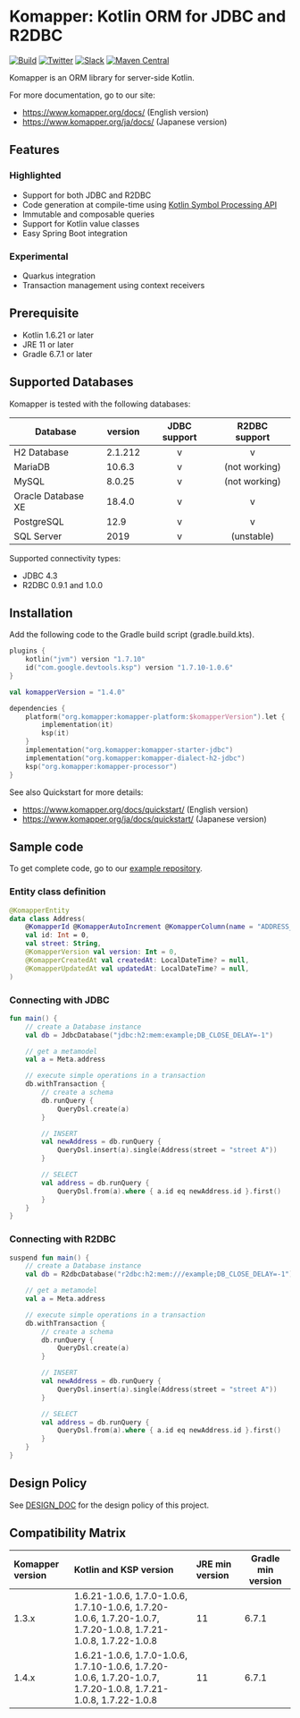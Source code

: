 Komapper: Kotlin ORM for JDBC and R2DBC
========================================

[![Build](https://github.com/komapper/komapper/actions/workflows/build.yml/badge.svg)](https://github.com/komapper/komapper/actions/workflows/build.yml)
[![Twitter](https://img.shields.io/badge/News-@komapper-0071BC.svg?style=flat&logo=twitter)](https://twitter.com/komapper)
[![Slack](https://img.shields.io/badge/Chat-%23komapper-yellow.svg?style=flat&logo=slack)](https://kotlinlang.slack.com/messages/komapper/)
[![Maven Central](https://img.shields.io/maven-central/v/org.komapper/komapper-platform)](https://search.maven.org/artifact/org.komapper/komapper-platform)

Komapper is an ORM library for server-side Kotlin.

For more documentation, go to our site:  
- https://www.komapper.org/docs/ (English version)
- https://www.komapper.org/ja/docs/ (Japanese version)

## Features

### Highlighted

- Support for both JDBC and R2DBC
- Code generation at compile-time using [Kotlin Symbol Processing API](https://github.com/google/ksp)
- Immutable and composable queries
- Support for Kotlin value classes
- Easy Spring Boot integration

### Experimental

- Quarkus integration
- Transaction management using context receivers

## Prerequisite

- Kotlin 1.6.21 or later
- JRE 11 or later
- Gradle 6.7.1 or later

## Supported Databases

Komapper is tested with the following databases:

| Database           | version | JDBC support | R2DBC support |
|--------------------|---------|:------------:|:-------------:|
| H2 Database        | 2.1.212 |      v       |       v       |
| MariaDB            | 10.6.3  |      v       | (not working) |
| MySQL              | 8.0.25  |      v       | (not working) |
| Oracle Database XE | 18.4.0  |      v       |       v       |
| PostgreSQL         | 12.9    |      v       |       v       |
| SQL Server         | 2019    |      v       |  (unstable)   |

Supported connectivity types:

- JDBC 4.3
- R2DBC 0.9.1 and 1.0.0

## Installation

Add the following code to the Gradle build script (gradle.build.kts).

```kotlin
plugins {
    kotlin("jvm") version "1.7.10"
    id("com.google.devtools.ksp") version "1.7.10-1.0.6"
}

val komapperVersion = "1.4.0"

dependencies {
    platform("org.komapper:komapper-platform:$komapperVersion").let {
        implementation(it)
        ksp(it)
    }
    implementation("org.komapper:komapper-starter-jdbc")
    implementation("org.komapper:komapper-dialect-h2-jdbc")
    ksp("org.komapper:komapper-processor")
}
```

See also Quickstart for more details:

- https://www.komapper.org/docs/quickstart/ (English version)
- https://www.komapper.org/ja/docs/quickstart/ (Japanese version)

## Sample code

To get complete code, go to our [example repository](https://github.com/komapper/komapper-examples).

### Entity class definition

```kotlin
@KomapperEntity
data class Address(
    @KomapperId @KomapperAutoIncrement @KomapperColumn(name = "ADDRESS_ID")
    val id: Int = 0,
    val street: String,
    @KomapperVersion val version: Int = 0,
    @KomapperCreatedAt val createdAt: LocalDateTime? = null,
    @KomapperUpdatedAt val updatedAt: LocalDateTime? = null,
)
```

### Connecting with JDBC

```kotlin
fun main() {
    // create a Database instance
    val db = JdbcDatabase("jdbc:h2:mem:example;DB_CLOSE_DELAY=-1")

    // get a metamodel
    val a = Meta.address

    // execute simple operations in a transaction
    db.withTransaction {
        // create a schema
        db.runQuery {
            QueryDsl.create(a)
        }

        // INSERT
        val newAddress = db.runQuery {
            QueryDsl.insert(a).single(Address(street = "street A"))
        }

        // SELECT
        val address = db.runQuery {
            QueryDsl.from(a).where { a.id eq newAddress.id }.first()
        }
    }
}
```

### Connecting with R2DBC
```kotlin
suspend fun main() {
    // create a Database instance
    val db = R2dbcDatabase("r2dbc:h2:mem:///example;DB_CLOSE_DELAY=-1")

    // get a metamodel
    val a = Meta.address

    // execute simple operations in a transaction
    db.withTransaction {
        // create a schema
        db.runQuery {
            QueryDsl.create(a)
        }

        // INSERT
        val newAddress = db.runQuery {
            QueryDsl.insert(a).single(Address(street = "street A"))
        }

        // SELECT
        val address = db.runQuery {
            QueryDsl.from(a).where { a.id eq newAddress.id }.first()
        }
    }
}
```

## Design Policy

See [DESIGN_DOC](DESIGN_DOC.md) for the design policy of this project.

## Compatibility Matrix

| Komapper version | Kotlin and KSP version                                                                                        | JRE min version | Gradle min version |
|:-----------------|:--------------------------------------------------------------------------------------------------------------|:----------------|--------------------|
| 1.3.x            | 1.6.21-1.0.6, 1.7.0-1.0.6, 1.7.10-1.0.6, 1.7.20-1.0.6, 1.7.20-1.0.7, 1.7.20-1.0.8, 1.7.21-1.0.8, 1.7.22-1.0.8 | 11              | 6.7.1              |
| 1.4.x            | 1.6.21-1.0.6, 1.7.0-1.0.6, 1.7.10-1.0.6, 1.7.20-1.0.6, 1.7.20-1.0.7, 1.7.20-1.0.8, 1.7.21-1.0.8, 1.7.22-1.0.8 | 11              | 6.7.1              |
